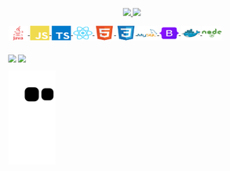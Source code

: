 
<div>
  <div align="center">
    <a href="https://github.com/MarcosLutero">
    <img height="180em" src="https://github-readme-stats.vercel.app/api?username=marcoslutero&show_icons=true&theme=synthwave&include_all_commits=true&count_private=true"/>
    <img height="180em" src="https://github-readme-stats.vercel.app/api/top-langs/?username=marcoslutero&layout=compact&langs_count=7&theme=synthwave"/>
  </div>
    <div style="display: inline_block"><br>
       <img align="center" alt="Lutero-Js" height="30" width="40" src="https://raw.githubusercontent.com/devicons/devicon/master/icons/java/java-plain-wordmark.svg">
    <img align="center" alt="Lutero-Js" height="30" width="40" src="https://raw.githubusercontent.com/devicons/devicon/master/icons/javascript/javascript-plain.svg">
    <img align="center" alt="Lutero-Ts" height="30" width="40" src="https://raw.githubusercontent.com/devicons/devicon/master/icons/typescript/typescript-plain.svg">
    <img align="center" alt="Lutero-React" height="30" width="40" src="https://raw.githubusercontent.com/devicons/devicon/master/icons/react/react-original.svg">
    <img align="center" alt="Lutero-HTML" height="30" width="40" src="https://raw.githubusercontent.com/devicons/devicon/master/icons/html5/html5-original.svg">
    <img align="center" alt="Lutero-CSS" height="30" width="40" src="https://raw.githubusercontent.com/devicons/devicon/master/icons/css3/css3-original.svg">
    <img align="center" alt="Lutero-MySql" height="30" width="40" src="https://github.com/devicons/devicon/blob/master/icons/mysql/mysql-original-wordmark.svg">
    <img align="center" alt="Lutero-Bootstrap" height="30" width="40" src="https://github.com/devicons/devicon/blob/master/icons/bootstrap/bootstrap-original.svg">
    <img align="center" alt="Lutero-Docker" height="30" width="40" src="https://github.com/devicons/devicon/blob/master/icons/docker/docker-original.svg">
    <img align="center" alt="Lutero-Nodejs" height="30" width="40" src="https://github.com/devicons/devicon/blob/master/icons/nodejs/nodejs-plain-wordmark.svg">
</div>
 </div>
    
  ##
 
<div> 
  <a href = "mailto:marcos09rocha@gmail.com"><img src="https://img.shields.io/badge/-Gmail-%23333?style=for-the-badge&logo=gmail&logoColor=white" target="_blank"></a>
  <a href="https://www.linkedin.com/in/lutero-rocha-418b50147/" target="_blank"><img src="https://img.shields.io/badge/-LinkedIn-%230077B5?style=for-the-badge&logo=linkedin&logoColor=white" target="_blank"></a> 
 
  ![Snake animation](https://github.com/rafaballerini/rafaballerini/blob/output/github-contribution-grid-snake.svg)
 
</div>
 
